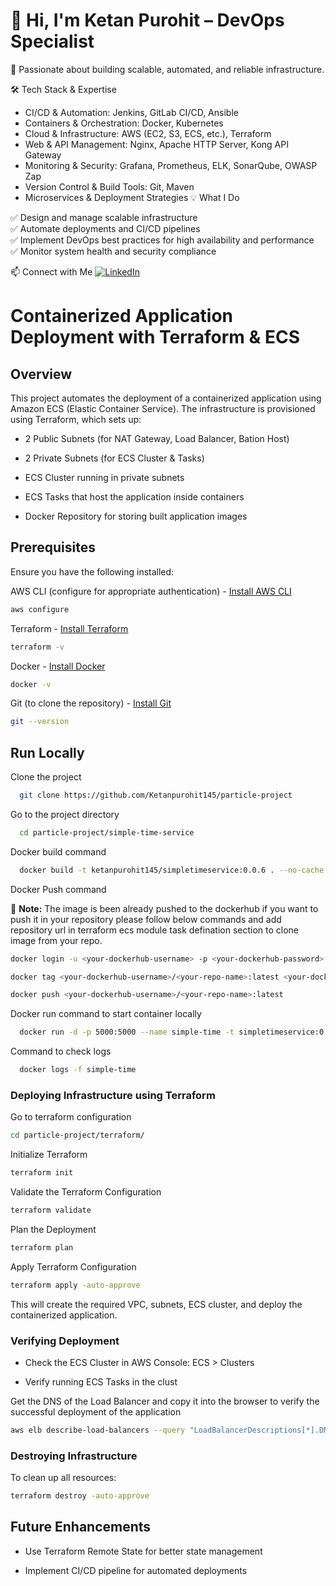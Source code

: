 
# 👋 Hi, I'm Ketan Purohit – DevOps Specialist
🚀 Passionate about building scalable, automated, and reliable infrastructure.

🛠️ Tech Stack & Expertise
* CI/CD & Automation: Jenkins, GitLab CI/CD, Ansible
* Containers & Orchestration: Docker, Kubernetes
* Cloud & Infrastructure: AWS (EC2, S3, ECS, etc.), Terraform 
* Web & API Management: Nginx, Apache HTTP Server, Kong API Gateway
* Monitoring & Security: Grafana, Prometheus, ELK, SonarQube, OWASP Zap
* Version Control & Build Tools: Git, Maven
* Microservices & Deployment Strategies
💡 What I Do  

✅ Design and manage scalable infrastructure  
✅ Automate deployments and CI/CD pipelines       
✅ Implement DevOps best practices for high availability and performance  
✅ Monitor system health and security compliance

📫 Connect with Me 
[![LinkedIn](https://img.shields.io/badge/LinkedIn-0077B5?style=for-the-badge&logo=linkedin&logoColor=white)](your-linkedin-url)   


# Containerized Application Deployment with Terraform & ECS



## Overview

This project automates the deployment of a containerized application using Amazon ECS (Elastic Container Service). The infrastructure is provisioned using Terraform, which sets up:

* 2 Public Subnets (for NAT Gateway, Load Balancer, Bation Host)

* 2 Private Subnets (for ECS Cluster & Tasks)

* ECS Cluster running in private subnets

* ECS Tasks that host the application inside containers

* Docker Repository for storing built application images
## Prerequisites

Ensure you have the following installed:

AWS CLI (configure for appropriate authentication) - [Install AWS CLI](https://docs.aws.amazon.com/cli/latest/userguide/getting-started-install.html)

```bash
aws configure
```
Terraform - [Install Terraform](https://developer.hashicorp.com/terraform/tutorials/aws-get-started/install-cli)

```bash
terraform -v
```
Docker - [Install Docker](https://docs.docker.com/engine/install/ubuntu/)

```bash
docker -v
```
Git (to clone the repository) - [Install Git](https://github.com/git-guides/install-git)

```bash
git --version
```


## Run Locally

Clone the project

```bash
  git clone https://github.com/Ketanpurohit145/particle-project
```

Go to the project directory

```bash
  cd particle-project/simple-time-service
```

Docker build command 

```bash
  docker build -t ketanpurohit145/simpletimeservice:0.0.6 . --no-cache
```

Docker Push command

📌 **Note:** The image is been already pushed to the dockerhub if you want to push it in your repository please follow below commands and add repository url in terraform ecs module task defination section to clone image from your repo.


```bash
docker login -u <your-dockerhub-username> -p <your-dockerhub-password>

docker tag <your-dockerhub-username>/<your-repo-name>:latest <your-dockerhub-username>/<your-repo-name>:latest

docker push <your-dockerhub-username>/<your-repo-name>:latest
```

Docker run command to start container locally 

```bash
  docker run -d -p 5000:5000 --name simple-time -t simpletimeservice:0.0.6
```

Command to check logs  

```bash
  docker logs -f simple-time 
```

### Deploying Infrastructure using Terraform

Go to terraform configuration
```bash
cd particle-project/terraform/
```

Initialize Terraform

```bash
terraform init
```

Validate the Terraform Configuration

```bash
terraform validate
```
Plan the Deployment

```bash
terraform plan
```
Apply Terraform Configuration

```bash 
terraform apply -auto-approve
```

This will create the required VPC, subnets, ECS cluster, and deploy the containerized application.

### Verifying Deployment

* Check the ECS Cluster in AWS Console: ECS > Clusters

* Verify running ECS Tasks in the clust

Get the DNS of the Load Balancer and copy it into the browser to verify the successful deployment of the application

```bash
aws elb describe-load-balancers --query "LoadBalancerDescriptions[*].DNSName" --output text\n
```

### Destroying Infrastructure

To clean up all resources:
```bash
terraform destroy -auto-approve
```


## Future Enhancements

* Use Terraform Remote State for better state management

* Implement CI/CD pipeline for automated deployments